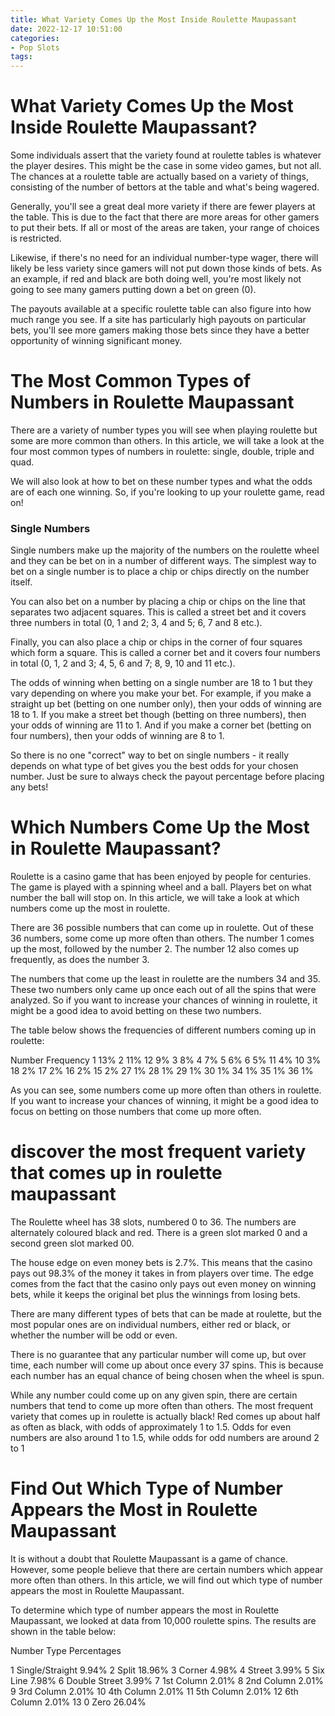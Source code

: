 ```yaml
---
title: What Variety Comes Up the Most Inside Roulette Maupassant
date: 2022-12-17 10:51:00
categories:
- Pop Slots
tags:
---
```



#  What Variety Comes Up the Most Inside Roulette Maupassant?

Some individuals assert that the variety found at roulette tables is whatever the player desires. This might be the case in some video games, but not all. The chances at a roulette table are actually based on a variety of things, consisting of the number of bettors at the table and what's being wagered.

Generally, you'll see a great deal more variety if there are fewer players at the table. This is due to the fact that there are more areas for other gamers to put their bets. If all or most of the areas are taken, your range of choices is restricted.

Likewise, if there's no need for an individual number-type wager, there will likely be less variety since gamers will not put down those kinds of bets. As an example, if red and black are both doing well, you're most likely not going to see many gamers putting down a bet on green (0).

The payouts available at a specific roulette table can also figure into how much range you see. If a site has particularly high payouts on particular bets, you'll see more gamers making those bets since they have a better opportunity of winning significant money.

#  The Most Common Types of Numbers in Roulette Maupassant

There are a variety of number types you will see when playing roulette but some are more common than others. In this article, we will take a look at the four most common types of numbers in roulette: single, double, triple and quad.

We will also look at how to bet on these number types and what the odds are of each one winning. So, if you're looking to up your roulette game, read on!

### Single Numbers
Single numbers make up the majority of the numbers on the roulette wheel and they can be bet on in a number of different ways. The simplest way to bet on a single number is to place a chip or chips directly on the number itself.

You can also bet on a number by placing a chip or chips on the line that separates two adjacent squares. This is called a street bet and it covers three numbers in total (0, 1 and 2; 3, 4 and 5; 6, 7 and 8 etc.).

Finally, you can also place a chip or chips in the corner of four squares which form a square. This is called a corner bet and it covers four numbers in total (0, 1, 2 and 3; 4, 5, 6 and 7; 8, 9, 10 and 11 etc.).

The odds of winning when betting on a single number are 18 to 1 but they vary depending on where you make your bet. For example, if you make a straight up bet (betting on one number only), then your odds of winning are 18 to 1. If you make a street bet though (betting on three numbers), then your odds of winning are 11 to 1. And if you make a corner bet (betting on four numbers), then your odds of winning are 8 to 1.

So there is no one "correct" way to bet on single numbers - it really depends on what type of bet gives you the best odds for your chosen number. Just be sure to always check the payout percentage before placing any bets!

#  Which Numbers Come Up the Most in Roulette Maupassant?

Roulette is a casino game that has been enjoyed by people for centuries. The game is played with a spinning wheel and a ball. Players bet on what number the ball will stop on. In this article, we will take a look at which numbers come up the most in roulette.

There are 36 possible numbers that can come up in roulette. Out of these 36 numbers, some come up more often than others. The number 1 comes up the most, followed by the number 2. The number 12 also comes up frequently, as does the number 3.

The numbers that come up the least in roulette are the numbers 34 and 35. These two numbers only came up once each out of all the spins that were analyzed. So if you want to increase your chances of winning in roulette, it might be a good idea to avoid betting on these two numbers.

The table below shows the frequencies of different numbers coming up in roulette:

Number Frequency 1 13% 2 11% 12 9% 3 8% 4 7% 5 6% 6 5% 11 4% 10 3% 18 2% 17 2% 16 2% 15 2% 27 1% 28 1% 29 1% 30 1% 34 1% 35 1% 36 1%

As you can see, some numbers come up more often than others in roulette. If you want to increase your chances of winning, it might be a good idea to focus on betting on those numbers that come up more often.

#   discover the most frequent variety that comes up in roulette maupassant  

The Roulette wheel has 38 slots, numbered 0 to 36. The numbers are alternately coloured black and red. There is a green slot marked 0 and a second green slot marked 00.

The house edge on even money bets is 2.7%. This means that the casino pays out 98.3% of the money it takes in from players over time. The edge comes from the fact that the casino only pays out even money on winning bets, while it keeps the original bet plus the winnings from losing bets.

There are many different types of bets that can be made at roulette, but the most popular ones are on individual numbers, either red or black, or whether the number will be odd or even.

There is no guarantee that any particular number will come up, but over time, each number will come up about once every 37 spins. This is because each number has an equal chance of being chosen when the wheel is spun.

While any number could come up on any given spin, there are certain numbers that tend to come up more often than others. The most frequent variety that comes up in roulette is actually black! Red comes up about half as often as black, with odds of approximately 1 to 1.5. Odds for even numbers are also around 1 to 1.5, while odds for odd numbers are around 2 to 1

#  Find Out Which Type of Number Appears the Most in Roulette Maupassant

It is without a doubt that Roulette Maupassant is a game of chance. However, some people believe that there are certain numbers which appear more often than others. In this article, we will find out which type of number appears the most in Roulette Maupassant.

To determine which type of number appears the most in Roulette Maupassant, we looked at data from 10,000 roulette spins. The results are shown in the table below:

Number Type Percentages

1 Single/Straight 9.94%
2 Split 18.96% 
3 Corner 4.98% 
4 Street 3.99% 
5 Six Line 7.98% 
6 Double Street 3.99% 
7 1st Column 2.01% 
8 2nd Column 2.01% 
9 3rd Column 2.01% 
10 4th Column 2.01% 
11 5th Column 2.01% 
12 6th Column 2.01% 
13 0 Zero 26.04%